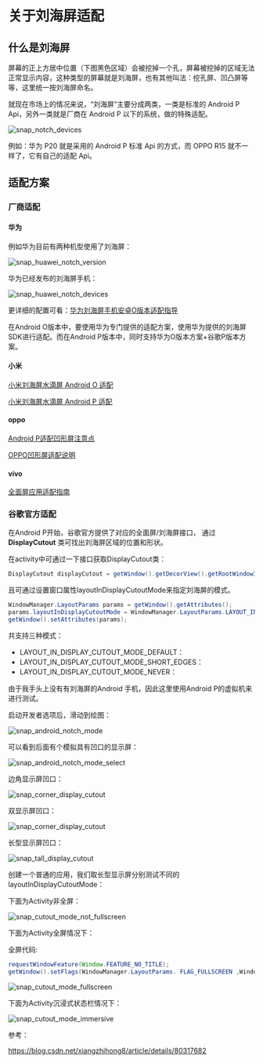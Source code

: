 # 关于刘海屏适配

## 什么是刘海屏

屏幕的正上方居中位置（下图黑色区域）会被挖掉一个孔，屏幕被挖掉的区域无法正常显示内容，这种类型的屏幕就是刘海屏，也有其他叫法：挖孔屏、凹凸屏等等，这里统一按刘海屏命名。 

就现在市场上的情况来说，“刘海屏”主要分成两类，一类是标准的 Android P Api，另外一类就是厂商在 Android P 以下的系统，做的特殊适配。 

![snap_notch_devices](https://github.com/samlss/Summary/blob/master/notch/snap_notch_devices.jpg)

例如：华为 P20 就是采用的 Android P 标准 Api 的方式，而 OPPO R15 就不一样了，它有自己的适配 Api。

## 适配方案

### 厂商适配

#### 华为

例如华为目前有两种机型使用了刘海屏：

![snap_huawei_notch_version](https://github.com/samlss/Summary/blob/master/notch/snap_huawei_notch_version.png)

华为已经发布的刘海屏手机：

![snap_huawei_notch_devices](https://github.com/samlss/Summary/blob/master/notch/snap_huawei_notch_devices.png)

更详细的配置可看：[华为刘海屏手机安卓O版本适配指导](https://developer.huawei.com/consumer/cn/devservice/doc/50114?from=timeline)

在Android O版本中，要使用华为专门提供的适配方案，使用华为提供的刘海屏SDK进行适配。而在Android P版本中，同时支持华为O版本方案+谷歌P版本方案。

#### 小米

[小米刘海屏水滴屏 Android O 适配](https://dev.mi.com/console/doc/detail?pId=1293)

[小米刘海屏水滴屏 Android P 适配](https://dev.mi.com/console/doc/detail?pId=1341)

#### oppo

[Android P适配凹形屏注意点](https://open.oppomobile.com/wiki/doc#id=10293)

[OPPO凹形屏适配说明](https://open.oppomobile.com/wiki/doc#id=10159)

#### vivo

[全面屏应用适配指南](https://dev.vivo.com.cn/documentCenter/doc/103)

### 谷歌官方适配

在Android P开始，谷歌官方提供了对应的全面屏/刘海屏接口， 通过 **DisplayCutout** 类可找出刘海屏区域的位置和形状。

在activity中可通过一下接口获取DisplayCutout类：

```java
DisplayCutout displayCutout = getWindow().getDecorView().getRootWindowInsets().getDisplayCutout();
```

且可通过设置窗口属性layoutInDisplayCutoutMode来指定刘海屏的模式。

```java
WindowManager.LayoutParams params = getWindow().getAttributes();
params.layoutInDisplayCutoutMode = WindowManager.LayoutParams.LAYOUT_IN_DISPLAY_CUTOUT_MODE_DEFAULT;
getWindow().setAttributes(params);
```

共支持三种模式：

- LAYOUT_IN_DISPLAY_CUTOUT_MODE_DEFAULT：
- LAYOUT_IN_DISPLAY_CUTOUT_MODE_SHORT_EDGES：
- LAYOUT_IN_DISPLAY_CUTOUT_MODE_NEVER：

由于我手头上没有有刘海屏的Android 手机，因此这里使用Android P的虚拟机来进行测试。

启动开发者选项后，滑动到绘图：

![snap_android_notch_mode](https://github.com/samlss/Summary/blob/master/notch/snap_android_notch_mode.png)

可以看到后面有个模拟具有凹口的显示屏：

![snap_android_notch_mode_select](https://github.com/samlss/Summary/blob/master/notch/snap_android_notch_mode_select.png)

边角显示屏凹口：

![snap_corner_display_cutout](https://github.com/samlss/Summary/blob/master/notch/snap_corner_display_cutout.png)

双显示屏凹口：

![snap_corner_display_cutout](https://github.com/samlss/Summary/blob/master/notch/snap_corner_display_cutout.png)

长型显示屏凹口：

![snap_tall_display_cutout](https://github.com/samlss/Summary/blob/master/notch/snap_tall_display_cutout.png)

创建一个普通的应用，我们取长型显示屏分别测试不同的layoutInDisplayCutoutMode：

下面为Activity非全屏：

![snap_cutout_mode_not_fullscreen](https://github.com/samlss/Summary/blob/master/notch/snap_cutout_mode_not_fullscreen.png)

下面为Activity全屏情况下：

全屏代码:

```java
requestWindowFeature(Window.FEATURE_NO_TITLE);
getWindow().setFlags(WindowManager.LayoutParams. FLAG_FULLSCREEN ,WindowManager.LayoutParams. FLAG_FULLSCREEN);
```



![snap_cutout_mode_fullscreen](https://github.com/samlss/Summary/blob/master/notch/snap_cutout_mode_fullscreen.png)

下面为Activity沉浸式状态栏情况下：

![snap_cutout_mode_immersive](https://github.com/samlss/Summary/blob/master/notch/snap_cutout_mode_immersive.png)

参考：

https://blog.csdn.net/xiangzhihong8/article/details/80317682